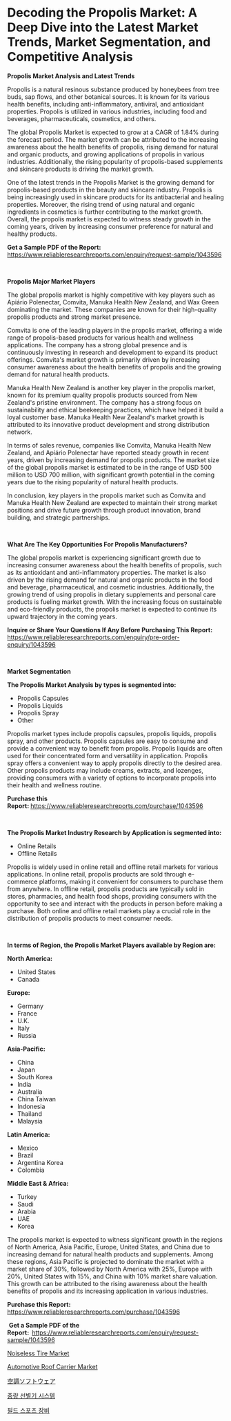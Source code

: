 <p><h1>Decoding the Propolis Market: A Deep Dive into the Latest Market Trends, Market Segmentation, and Competitive Analysis</h1></p><p><strong>Propolis Market Analysis and Latest Trends</strong></p>
<p><p>Propolis is a natural resinous substance produced by honeybees from tree buds, sap flows, and other botanical sources. It is known for its various health benefits, including anti-inflammatory, antiviral, and antioxidant properties. Propolis is utilized in various industries, including food and beverages, pharmaceuticals, cosmetics, and others.</p><p>The global Propolis Market is expected to grow at a CAGR of 1.84% during the forecast period. The market growth can be attributed to the increasing awareness about the health benefits of propolis, rising demand for natural and organic products, and growing applications of propolis in various industries. Additionally, the rising popularity of propolis-based supplements and skincare products is driving the market growth.</p><p>One of the latest trends in the Propolis Market is the growing demand for propolis-based products in the beauty and skincare industry. Propolis is being increasingly used in skincare products for its antibacterial and healing properties. Moreover, the rising trend of using natural and organic ingredients in cosmetics is further contributing to the market growth. Overall, the propolis market is expected to witness steady growth in the coming years, driven by increasing consumer preference for natural and healthy products.</p></p>
<p><strong>Get a Sample PDF of the Report:&nbsp;</strong> <a href="https://www.reliableresearchreports.com/enquiry/request-sample/1043596">https://www.reliableresearchreports.com/enquiry/request-sample/1043596</a></p>
<p>&nbsp;</p>
<p><strong>Propolis Major Market Players</strong></p>
<p><p>The global propolis market is highly competitive with key players such as Apiário Polenectar, Comvita, Manuka Health New Zealand, and Wax Green dominating the market. These companies are known for their high-quality propolis products and strong market presence. </p><p>Comvita is one of the leading players in the propolis market, offering a wide range of propolis-based products for various health and wellness applications. The company has a strong global presence and is continuously investing in research and development to expand its product offerings. Comvita's market growth is primarily driven by increasing consumer awareness about the health benefits of propolis and the growing demand for natural health products.</p><p>Manuka Health New Zealand is another key player in the propolis market, known for its premium quality propolis products sourced from New Zealand's pristine environment. The company has a strong focus on sustainability and ethical beekeeping practices, which have helped it build a loyal customer base. Manuka Health New Zealand's market growth is attributed to its innovative product development and strong distribution network.</p><p>In terms of sales revenue, companies like Comvita, Manuka Health New Zealand, and Apiário Polenectar have reported steady growth in recent years, driven by increasing demand for propolis products. The market size of the global propolis market is estimated to be in the range of USD 500 million to USD 700 million, with significant growth potential in the coming years due to the rising popularity of natural health products.</p><p>In conclusion, key players in the propolis market such as Comvita and Manuka Health New Zealand are expected to maintain their strong market positions and drive future growth through product innovation, brand building, and strategic partnerships.</p></p>
<p>&nbsp;</p>
<p><strong>What Are The Key Opportunities For Propolis Manufacturers?</strong></p>
<p><p>The global propolis market is experiencing significant growth due to increasing consumer awareness about the health benefits of propolis, such as its antioxidant and anti-inflammatory properties. The market is also driven by the rising demand for natural and organic products in the food and beverage, pharmaceutical, and cosmetic industries. Additionally, the growing trend of using propolis in dietary supplements and personal care products is fueling market growth. With the increasing focus on sustainable and eco-friendly products, the propolis market is expected to continue its upward trajectory in the coming years.</p></p>
<p><strong>Inquire or Share Your Questions If Any Before Purchasing This Report:</strong> <a href="https://www.reliableresearchreports.com/enquiry/pre-order-enquiry/1043596">https://www.reliableresearchreports.com/enquiry/pre-order-enquiry/1043596</a></p>
<p>&nbsp;</p>
<p><strong>Market Segmentation</strong></p>
<p><strong>The Propolis Market Analysis by types is segmented into:</strong></p>
<p><ul><li>Propolis Capsules</li><li>Propolis Liquids</li><li>Propolis Spray</li><li>Other</li></ul></p>
<p><p>Propolis market types include propolis capsules, propolis liquids, propolis spray, and other products. Propolis capsules are easy to consume and provide a convenient way to benefit from propolis. Propolis liquids are often used for their concentrated form and versatility in application. Propolis spray offers a convenient way to apply propolis directly to the desired area. Other propolis products may include creams, extracts, and lozenges, providing consumers with a variety of options to incorporate propolis into their health and wellness routine.</p></p>
<p><strong>Purchase this Report:&nbsp;</strong><a href="https://www.reliableresearchreports.com/purchase/1043596">https://www.reliableresearchreports.com/purchase/1043596</a></p>
<p>&nbsp;</p>
<p><strong>The Propolis Market Industry Research by Application is segmented into:</strong></p>
<p><ul><li>Online Retails</li><li>Offline Retails</li></ul></p>
<p><p>Propolis is widely used in online retail and offline retail markets for various applications. In online retail, propolis products are sold through e-commerce platforms, making it convenient for consumers to purchase them from anywhere. In offline retail, propolis products are typically sold in stores, pharmacies, and health food shops, providing consumers with the opportunity to see and interact with the products in person before making a purchase. Both online and offline retail markets play a crucial role in the distribution of propolis products to meet consumer needs.</p></p>
<p>&nbsp;</p>
<p><strong>In terms of Region, the Propolis Market Players available by Region are:</strong></p>
<p>
    <p> <strong> North America: </strong>
        <ul>
            <li>United States</li>
            <li>Canada</li>
        </ul>
        </p> 
    <p> <strong> Europe: </strong>
        <ul>
            <li>Germany</li>
            <li>France</li>
            <li>U.K.</li>
            <li>Italy</li>
            <li>Russia</li>
        </ul>
        </p> 
    <p> <strong> Asia-Pacific: </strong>
        <ul>
            <li>China</li>
            <li>Japan</li>
            <li>South Korea</li>
            <li>India</li>
            <li>Australia</li>
            <li>China Taiwan</li>
            <li>Indonesia</li>
            <li>Thailand</li>
            <li>Malaysia</li>
        </ul>
        </p> 
    <p> <strong> Latin America: </strong>
        <ul>
            <li>Mexico</li>
            <li>Brazil</li>
            <li>Argentina Korea</li>
            <li>Colombia</li>
        </ul>
        </p> 
    <p> <strong> Middle East & Africa: </strong>
        <ul>
            <li>Turkey</li>
            <li>Saudi</li>
            <li>Arabia</li>
            <li>UAE</li>
            <li>Korea</li>
        </ul>
    </p>
    </p>
<p><p>The propolis market is expected to witness significant growth in the regions of North America, Asia Pacific, Europe, United States, and China due to increasing demand for natural health products and supplements. Among these regions, Asia Pacific is projected to dominate the market with a market share of 30%, followed by North America with 25%, Europe with 20%, United States with 15%, and China with 10% market share valuation. This growth can be attributed to the rising awareness about the health benefits of propolis and its increasing application in various industries.</p></p>
<p><strong>Purchase this Report: </strong><a href="https://www.reliableresearchreports.com/purchase/1043596">https://www.reliableresearchreports.com/purchase/1043596</a></p>
<p>&nbsp;<strong>Get a Sample PDF of the Report:&nbsp;&nbsp;</strong><a href="https://www.reliableresearchreports.com/enquiry/request-sample/1043596">https://www.reliableresearchreports.com/enquiry/request-sample/1043596</a></p>
<p><strong></strong></p>
<p><p><a href="https://issuu.com/reportprime-2/docs/noiseless-tire-market-size-2030.pptx">Noiseless Tire Market</a></p><p><a href="https://issuu.com/reportprime-2/docs/automotive-roof-carrier-market-size-2030.pptx">Automotive Roof Carrier Market</a></p><p><a href="https://github.com/jkjreqjscoxx7/Market-Research-Report-List-1/blob/main/612368017390.md">空調ソフトウェア</a></p><p><a href="https://github.com/nuekbpymrrz5/Market-Research-Report-List-1/blob/main/184202116061.md">중량 선별기 시스템</a></p><p><a href="https://github.com/BrettWeberrt8767765/Market-Research-Report-List-1/blob/main/629484016062.md">필드 스포츠 장비</a></p></p>